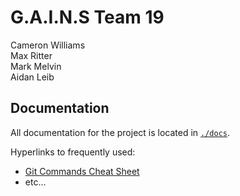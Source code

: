 # G.A.I.N.S Team 19
Cameron Williams \
Max Ritter \
Mark Melvin \
Aidan Leib

## Documentation

All documentation for the project is located in [`./docs`](./docs/).

Hyperlinks to frequently used:

- [Git Commands Cheat Sheet](./docs/git_cheatsheet.md)
- etc...

